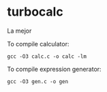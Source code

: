 # turbocalc
La mejor

To compile calculator:  

```gcc -O3 calc.c -o calc -lm```

To compile expression generator:  

```gcc -O3 gen.c -o gen ```
